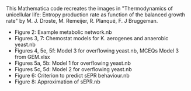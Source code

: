 This Mathematica code recreates the images in "Thermodynamics of unicellular life: Entropy production rate as function of the balanced growth rate" by M. J. Droste, M. Remeijer, R. Planqué, F. J Bruggeman.

- Figure 2: Example metabolic network.nb
- Figures 3, 7: Chemostat models for K. aerogenes and anaerobic yeast.nb
- Figures 4, 5e, 5f: Model 3 for overflowing yeast.nb, MCEQs Model 3 from GEM.xlsx
- Figures 5a, 5b: Model 1 for overflowing yeast.nb
- Figures 5c, 5d: Model 2 for overflowing yeast.nb
- Figure 6: Criterion to predict sEPR behaviour.nb
- Figure 8: Approximation of sEPR.nb
